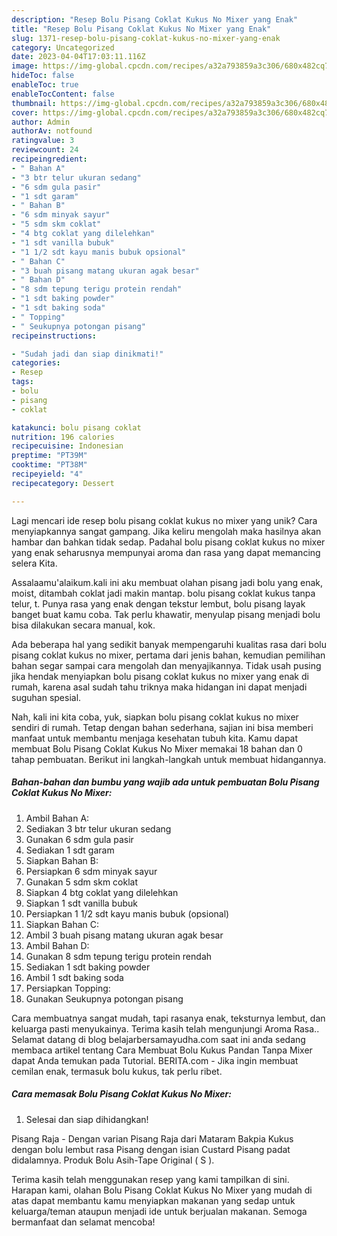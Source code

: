 ```yaml
---
description: "Resep Bolu Pisang Coklat Kukus No Mixer yang Enak"
title: "Resep Bolu Pisang Coklat Kukus No Mixer yang Enak"
slug: 1371-resep-bolu-pisang-coklat-kukus-no-mixer-yang-enak
category: Uncategorized
date: 2023-04-04T17:03:11.116Z
image: https://img-global.cpcdn.com/recipes/a32a793859a3c306/680x482cq70/bolu-pisang-coklat-kukus-no-mixer-foto-resep-utama.jpg
hideToc: false
enableToc: true
enableTocContent: false
thumbnail: https://img-global.cpcdn.com/recipes/a32a793859a3c306/680x482cq70/bolu-pisang-coklat-kukus-no-mixer-foto-resep-utama.jpg
cover: https://img-global.cpcdn.com/recipes/a32a793859a3c306/680x482cq70/bolu-pisang-coklat-kukus-no-mixer-foto-resep-utama.jpg
author: Admin
authorAv: notfound
ratingvalue: 3
reviewcount: 24
recipeingredient:
- " Bahan A"
- "3 btr telur ukuran sedang"
- "6 sdm gula pasir"
- "1 sdt garam"
- " Bahan B"
- "6 sdm minyak sayur"
- "5 sdm skm coklat"
- "4 btg coklat yang dilelehkan"
- "1 sdt vanilla bubuk"
- "1 1/2 sdt kayu manis bubuk opsional"
- " Bahan C"
- "3 buah pisang matang ukuran agak besar"
- " Bahan D"
- "8 sdm tepung terigu protein rendah"
- "1 sdt baking powder"
- "1 sdt baking soda"
- " Topping"
- " Seukupnya potongan pisang"
recipeinstructions:

- "Sudah jadi dan siap dinikmati!"
categories:
- Resep
tags:
- bolu
- pisang
- coklat

katakunci: bolu pisang coklat 
nutrition: 196 calories
recipecuisine: Indonesian
preptime: "PT39M"
cooktime: "PT38M"
recipeyield: "4"
recipecategory: Dessert

---
```





Lagi mencari ide resep bolu pisang coklat kukus no mixer yang unik? Cara menyiapkannya sangat gampang. Jika keliru mengolah maka hasilnya akan hambar dan bahkan tidak sedap. Padahal bolu pisang coklat kukus no mixer yang enak seharusnya mempunyai aroma dan rasa yang dapat memancing selera Kita.





Assalaamu&#39;alaikum.kali ini aku membuat olahan pisang jadi bolu yang enak, moist, ditambah coklat jadi makin mantap. bolu pisang coklat kukus tanpa telur, t. Punya rasa yang enak dengan tekstur lembut, bolu pisang layak banget buat kamu coba. Tak perlu khawatir, menyulap pisang menjadi bolu bisa dilakukan secara manual, kok.

Ada beberapa hal yang sedikit banyak mempengaruhi kualitas rasa dari bolu pisang coklat kukus no mixer, pertama dari jenis bahan, kemudian pemilihan bahan segar sampai cara mengolah dan menyajikannya. Tidak usah pusing jika hendak menyiapkan bolu pisang coklat kukus no mixer yang enak di rumah, karena asal sudah tahu triknya maka hidangan ini dapat menjadi suguhan spesial.






Nah, kali ini kita coba, yuk, siapkan bolu pisang coklat kukus no mixer sendiri di rumah. Tetap dengan bahan sederhana, sajian ini bisa memberi manfaat untuk membantu menjaga kesehatan tubuh kita. Kamu dapat membuat Bolu Pisang Coklat Kukus No Mixer memakai 18 bahan dan 0 tahap pembuatan. Berikut ini langkah-langkah untuk membuat hidangannya.

<!--inarticleads1-->

##### Bahan-bahan dan bumbu yang wajib ada untuk pembuatan Bolu Pisang Coklat Kukus No Mixer:

1. Ambil  Bahan A:
1. Sediakan 3 btr telur ukuran sedang
1. Gunakan 6 sdm gula pasir
1. Sediakan 1 sdt garam
1. Siapkan  Bahan B:
1. Persiapkan 6 sdm minyak sayur
1. Gunakan 5 sdm skm coklat
1. Siapkan 4 btg coklat yang dilelehkan
1. Siapkan 1 sdt vanilla bubuk
1. Persiapkan 1 1/2 sdt kayu manis bubuk (opsional)
1. Siapkan  Bahan C:
1. Ambil 3 buah pisang matang ukuran agak besar
1. Ambil  Bahan D:
1. Gunakan 8 sdm tepung terigu protein rendah
1. Sediakan 1 sdt baking powder
1. Ambil 1 sdt baking soda
1. Persiapkan  Topping:
1. Gunakan  Seukupnya potongan pisang


Cara membuatnya sangat mudah, tapi rasanya enak, teksturnya lembut, dan keluarga pasti menyukainya. Terima kasih telah mengunjungi Aroma Rasa.. Selamat datang di blog belajarbersamayudha.com saat ini anda sedang membaca artikel tentang Cara Membuat Bolu Kukus Pandan Tanpa Mixer dapat Anda temukan pada Tutorial. BERITA.com - Jika ingin membuat cemilan enak, termasuk bolu kukus, tak perlu ribet. 

<!--inarticleads2-->

##### Cara memasak Bolu Pisang Coklat Kukus No Mixer:


1. Selesai dan siap dihidangkan!

Pisang Raja - Dengan varian Pisang Raja dari Mataram Bakpia Kukus dengan bolu lembut rasa Pisang dengan isian Custard Pisang padat didalamnya. Produk Bolu Asih-Tape Original ( S ). 

Terima kasih telah menggunakan resep yang kami tampilkan di sini. Harapan kami, olahan Bolu Pisang Coklat Kukus No Mixer yang mudah di atas dapat membantu kamu menyiapkan makanan yang sedap untuk keluarga/teman ataupun menjadi ide untuk berjualan makanan. Semoga bermanfaat dan selamat mencoba!
